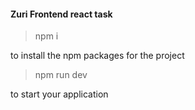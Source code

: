 #### Zuri Frontend react task 

>npm i 

to install the npm packages for the project

>npm run dev 

to start your application 